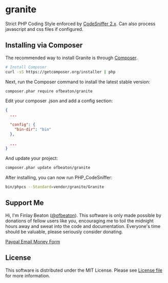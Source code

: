 # granite
Strict PHP Coding Style enforced by [CodeSniffer 2.x](https://github.com/squizlabs/PHP_CodeSniffer). Can also process javascript and css files if configured.

## Installing via Composer

The recommended way to install Granite is through
[Composer](http://getcomposer.org).

```bash
# Install Composer
curl -sS https://getcomposer.org/installer | php
```

Next, run the Composer command to install the latest stable version:

```bash
composer.phar require ofbeaton/granite
```

Edit your composer .json and add a config section:

```json
{
  ...
  
  "config": {
    "bin-dir": "bin"
  },
  
  ...
}
```

And update your project:

```bash
composer.phar update ofbeaton/granite
```

After installing, you can now run PHP_CodeSniffer:

```bash
bin/phpcs --Standard=vendor/granite/Granite
```

## Support Me

Hi, I'm Finlay Beaton ([@ofbeaton](https://github.com/ofbeaton)). This software is only made possible by donations of fellow users like you, encouraging me to toil the midnight hours away and sweat into the code and documentation. Everyone's time should be valuable, please seriously consider donating.

[Paypal Email Money Form](https://www.paypal.com/cgi-bin/webscr?cmd=_donations&business=RDWQCGL5UD6DS&lc=CA&item_name=ofbeaton&item_number=granite&currency_code=CAD&bn=PP%2dDonationsBF%3abtn_donate_LG%2egif%3aNonHosted)

## License

This software is distributed under the MIT License. Please see [License file](LICENSE) for more information.
